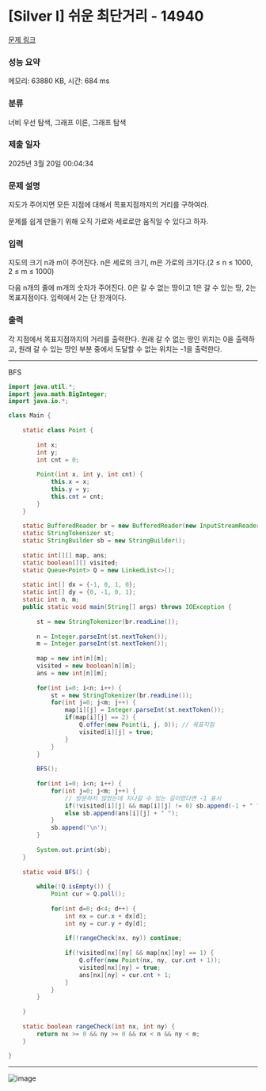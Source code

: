 # [Silver I] 쉬운 최단거리 - 14940 

[문제 링크](https://www.acmicpc.net/problem/14940) 

### 성능 요약

메모리: 63880 KB, 시간: 684 ms

### 분류

너비 우선 탐색, 그래프 이론, 그래프 탐색

### 제출 일자

2025년 3월 20일 00:04:34

### 문제 설명

<p>지도가 주어지면 모든 지점에 대해서 목표지점까지의 거리를 구하여라.</p>

<p>문제를 쉽게 만들기 위해 오직 가로와 세로로만 움직일 수 있다고 하자.</p>

### 입력 

 <p>지도의 크기 n과 m이 주어진다. n은 세로의 크기, m은 가로의 크기다.(2 ≤ n ≤ 1000, 2 ≤ m ≤ 1000)</p>

<p>다음 n개의 줄에 m개의 숫자가 주어진다. 0은 갈 수 없는 땅이고 1은 갈 수 있는 땅, 2는 목표지점이다. 입력에서 2는 단 한개이다.</p>

### 출력 

 <p>각 지점에서 목표지점까지의 거리를 출력한다. 원래 갈 수 없는 땅인 위치는 0을 출력하고, 원래 갈 수 있는 땅인 부분 중에서 도달할 수 없는 위치는 -1을 출력한다.</p>

---

BFS
```java
import java.util.*;
import java.math.BigInteger;
import java.io.*;

class Main {
    
    static class Point {
        
        int x;
        int y;
        int cnt = 0;
        
        Point(int x, int y, int cnt) {
            this.x = x;
            this.y = y;
            this.cnt = cnt;
        }
    }
    
    static BufferedReader br = new BufferedReader(new InputStreamReader(System.in));
    static StringTokenizer st;
    static StringBuilder sb = new StringBuilder();
    
    static int[][] map, ans;
    static boolean[][] visited;
    static Queue<Point> Q = new LinkedList<>();
    
    static int[] dx = {-1, 0, 1, 0};
    static int[] dy = {0, -1, 0, 1};
    static int n, m;
    public static void main(String[] args) throws IOException {
        
        st = new StringTokenizer(br.readLine());
        
        n = Integer.parseInt(st.nextToken());
        m = Integer.parseInt(st.nextToken());
        
        map = new int[n][m];
        visited = new boolean[n][m];
        ans = new int[n][m];
        
        for(int i=0; i<n; i++) {
            st = new StringTokenizer(br.readLine());
            for(int j=0; j<m; j++) {
                map[i][j] = Integer.parseInt(st.nextToken());
                if(map[i][j] == 2) {
                    Q.offer(new Point(i, j, 0)); // 목표지점
                    visited[i][j] = true;
                }
            }
        }
        
        BFS();
        
        for(int i=0; i<n; i++) {
            for(int j=0; j<m; j++) {
                // 방문하지 않았는데 지나갈 수 있는 길이었다면 -1 표시
                if(!visited[i][j] && map[i][j] != 0) sb.append(-1 + " ");
                else sb.append(ans[i][j] + " ");
            }
            sb.append('\n');
        }
        
        System.out.print(sb);
    }
    
    static void BFS() {
        
        while(!Q.isEmpty()) {
            Point cur = Q.poll();
            
            for(int d=0; d<4; d++) {
                int nx = cur.x + dx[d];
                int ny = cur.y + dy[d];
                
                if(!rangeCheck(nx, ny)) continue;
                
                if(!visited[nx][ny] && map[nx][ny] == 1) {
                    Q.offer(new Point(nx, ny, cur.cnt + 1));
                    visited[nx][ny] = true;
                    ans[nx][ny] = cur.cnt + 1;
                }
            }
        }
        
    }
    
    static boolean rangeCheck(int nx, int ny) {
        return nx >= 0 && ny >= 0 && nx < n && ny < m;
    }
    
}


```

---

![image](https://github.com/user-attachments/assets/3f948222-0c8e-43bd-acec-6cdfff3125b9)
